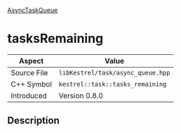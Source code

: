 [AsyncTaskQueue](index)
# tasksRemaining
| Aspect | Value |
| --- | --- |
| Source File | `libKestrel/task/async_queue.hpp` |
| C++ Symbol | `kestrel::task::tasks_remaining` |
| Introduced | Version 0.8.0 |
## Description

